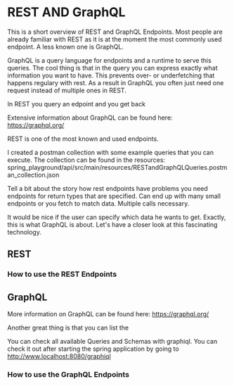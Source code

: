 # REST AND GraphQL

This is a short overview of REST and GraphQL Endpoints. Most people are already familiar with REST as it is at the 
moment the most commonly used endpoint. A less known one is GraphQL. 

GraphQL is a query language for endpoints and a runtime to serve this queries. The cool thing is that in the query
you can express exactly what information you want to have. This prevents over- or underfetching that happens
regulary with rest. As a result in GraphQL you often just need one request instead of multiple ones in REST.

In REST you query an edpoint and you get back


Extensive information about GraphQL can be found here: https://graphql.org/


REST is one of the most known and used endpoints.

I created a postman collection with some example queries that you can execute. The collection can be found in 
the resources: spring_playground/api/src/main/resources/RESTandGraphQLQueries.postman_collection.json

Tell a bit about the story how rest endpoints have problems
you need endpoints for return types that are specified. Can end up with many small endpoints or you fetch
to match data. Multiple calls necessary.

It would be nice if the user can specify which data he wants to get. Exactly, this is what GraphQL is about.
Let's have a closer look at this fascinating technology.

## REST

### How to use the REST Endpoints



## GraphQL
More information on GraphQL can be found here: https://graphql.org/


Another great thing is that you can list the 

You can check all available Queries and Schemas with graphiql. You can check it out after starting the spring application
by going to http://www.localhost:8080/graphiql

### How to use the GraphQL Endpoints

